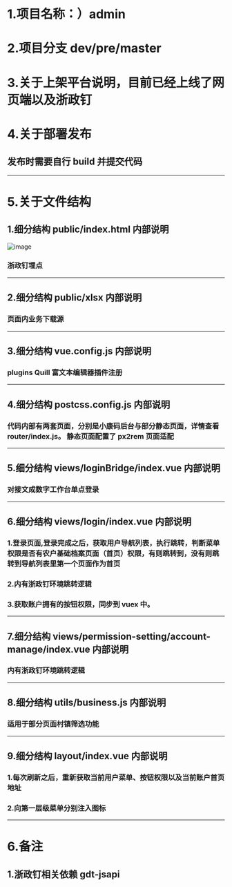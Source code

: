 # 1.项目名称：）admin

# 2.项目分支 dev/pre/master

# 3.关于上架平台说明，目前已经上线了网页端以及浙政钉

# 4.关于部署发布

## 发布时需要自行 build 并提交代码

---

# 5.关于文件结构

## 1.细分结构 public/index.html 内部说明

![image](https://img.hzanchu.com/acimg/cb47040281b4f48aa6b0b51e85adfcad.png)

### 浙政钉埋点

---

## 2.细分结构 public/xlsx 内部说明

### 页面内业务下载源

---

## 3.细分结构 vue.config.js 内部说明

### plugins Quill 富文本编辑器插件注册

---

## 4.细分结构 postcss.config.js 内部说明

### 代码内部有两套页面，分别是小康码后台与部分静态页面，详情查看 router/index.js。 静态页面配置了 px2rem 页面适配

---

## 5.细分结构 views/loginBridge/index.vue 内部说明

### 对接文成数字工作台单点登录

---

## 6.细分结构 views/login/index.vue 内部说明

### 1.登录页面,登录完成之后，获取用户导航列表，执行跳转，判断菜单权限是否有农户基础档案页面（首页）权限，有则跳转到，没有则跳转到导航列表里第一个页面作为首页

### 2.内有浙政钉环境跳转逻辑

### 3.获取账户拥有的按钮权限，同步到 vuex 中。

---

## 7.细分结构 views/permission-setting/account-manage/index.vue 内部说明

### 内有浙政钉环境跳转逻辑

---

## 8.细分结构 utils/business.js 内部说明

### 适用于部分页面村镇筛选功能

---

## 9.细分结构 layout/index.vue 内部说明

### 1.每次刷新之后，重新获取当前用户菜单、按钮权限以及当前账户首页地址

### 2.向第一层级菜单分别注入图标

---

# 6.备注

## 1.浙政钉相关依赖 gdt-jsapi
